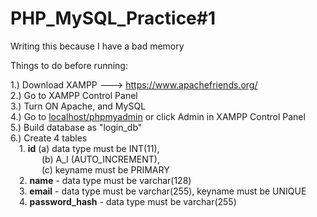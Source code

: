 # PHP_MySQL_Practice#1

Writing this because I have a bad memory

Things to do before running:

1.) Download XAMPP ---> https://www.apachefriends.org/ <br>
2.) Go to XAMPP Control Panel <br>
3.) Turn ON Apache, and MySQL <br>
4.) Go to <u>localhost/phpmyadmin</u> or click Admin in XAMPP Control Panel <br>
5.) Build database as "login_db" <br>
6.) Create 4 tables <br>
  &emsp;1. <b>id</b> (a) data type must be INT(11), <br>
    &emsp;  &emsp;  &emsp;(b) A_I (AUTO_INCREMENT), <br>
    &emsp;  &emsp;  &emsp;(c) keyname must be PRIMARY<br>
  &emsp;2. <b>name</b> - data type must be varchar(128)<br>
  &emsp;3. <b>email</b> - data type must be varchar(255), keyname must be UNIQUE<br>
  &emsp;4. <b>password_hash</b> - data type must be varchar(255)<br>
